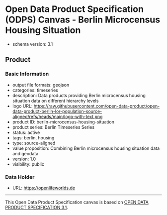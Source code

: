 
# Open Data Product Specification (ODPS) Canvas - Berlin Microcensus Housing Situation

* schema version: 3.1
## Product

### Basic Information

* output file formats: geojson
* categories: timeseries
* description: Data products providing Berlin microcensus housing situation data on different hierarchy levels
* logo URL: https://raw.githubusercontent.com/open-data-product/open-data-product-berlin-lor-population-source-aligned/refs/heads/main/logo-with-text.png
* product ID: berlin-microcensus-housing-situation
* product series: Berlin Timeseries Series
* status: active
* tags: berlin, housing
* type: source-aligned
* value proposition: Combining Berlin microcensus housing situation data and geodata
* version: 1.0
* visibility: public

### Data Holder

* URL: https://openlifeworlds.de


---
This Open Data Product Specification canvas is based on [OPEN DATA PRODUCT SPECIFICATION 3.1](https://opendataproducts.org/v3.1/#open-data-product-specification-3-1).